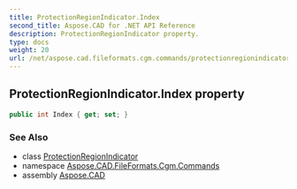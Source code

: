 ```yaml
---
title: ProtectionRegionIndicator.Index
second_title: Aspose.CAD for .NET API Reference
description: ProtectionRegionIndicator property. 
type: docs
weight: 20
url: /net/aspose.cad.fileformats.cgm.commands/protectionregionindicator/index/
---
```

## ProtectionRegionIndicator.Index property

```csharp
public int Index { get; set; }
```

### See Also

* class [ProtectionRegionIndicator](../)
* namespace [Aspose.CAD.FileFormats.Cgm.Commands](../../protectionregionindicator/)
* assembly [Aspose.CAD](../../../)


